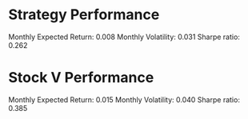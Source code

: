 # Strategy Performance
Monthly Expected Return: 0.008
Monthly Volatility: 0.031
Sharpe ratio: 0.262
# Stock V Performance
Monthly Expected Return: 0.015
Monthly Volatility: 0.040
Sharpe ratio: 0.385
